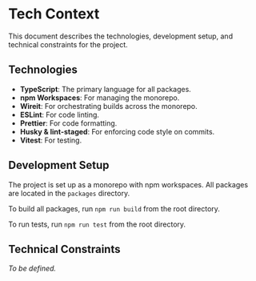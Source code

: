 # Tech Context

This document describes the technologies, development setup, and technical constraints for the project.

## Technologies

- **TypeScript**: The primary language for all packages.
- **npm Workspaces**: For managing the monorepo.
- **Wireit**: For orchestrating builds across the monorepo.
- **ESLint**: For code linting.
- **Prettier**: For code formatting.
- **Husky & lint-staged**: For enforcing code style on commits.
- **Vitest**: For testing.

## Development Setup

The project is set up as a monorepo with npm workspaces. All packages are located in the `packages` directory.

To build all packages, run `npm run build` from the root directory.

To run tests, run `npm run test` from the root directory.

## Technical Constraints

_To be defined._
